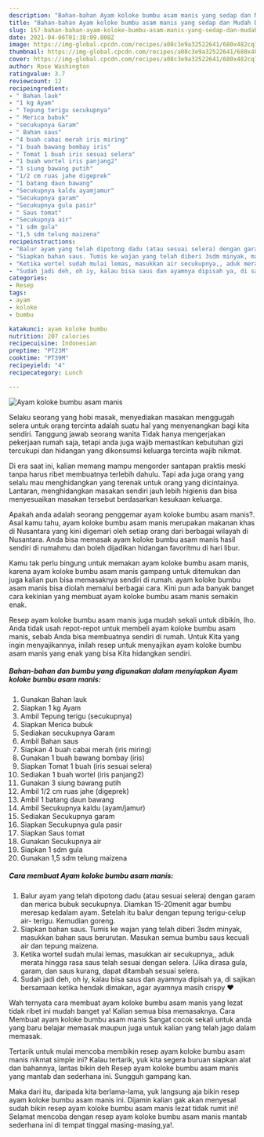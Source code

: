 ```yaml
---
description: "Bahan-bahan Ayam koloke bumbu asam manis yang sedap dan Mudah Dibuat"
title: "Bahan-bahan Ayam koloke bumbu asam manis yang sedap dan Mudah Dibuat"
slug: 157-bahan-bahan-ayam-koloke-bumbu-asam-manis-yang-sedap-dan-mudah-dibuat
date: 2021-04-06T01:38:09.808Z
image: https://img-global.cpcdn.com/recipes/a08c3e9a32522641/680x482cq70/ayam-koloke-bumbu-asam-manis-foto-resep-utama.jpg
thumbnail: https://img-global.cpcdn.com/recipes/a08c3e9a32522641/680x482cq70/ayam-koloke-bumbu-asam-manis-foto-resep-utama.jpg
cover: https://img-global.cpcdn.com/recipes/a08c3e9a32522641/680x482cq70/ayam-koloke-bumbu-asam-manis-foto-resep-utama.jpg
author: Rose Washington
ratingvalue: 3.7
reviewcount: 12
recipeingredient:
- " Bahan lauk"
- "1 kg Ayam"
- " Tepung terigu secukupnya"
- " Merica bubuk"
- "secukupnya Garam"
- " Bahan saus"
- "4 buah cabai merah iris miring"
- "1 buah bawang bombay iris"
- " Tomat 1 buah iris sesuai selera"
- "1 buah wortel iris panjang2"
- "3 siung bawang putih"
- "1/2 cm ruas jahe digeprek"
- "1 batang daun bawang"
- "Secukupnya kaldu ayamjamur"
- "Secukupnya garam"
- "Secukupnya gula pasir"
- " Saus tomat"
- "Secukupnya air"
- "1 sdm gula"
- "1,5 sdm telung maizena"
recipeinstructions:
- "Balur ayam yang telah dipotong dadu (atau sesuai selera) dengan garam dan merica bubuk secukupnya. Diamkan 15-20menit agar bumbu meresap kedalam ayam. Setelah itu balur dengan tepung terigu-celup air- terigu. Kemudian goreng."
- "Siapkan bahan saus. Tumis ke wajan yang telah diberi 3sdm minyak, masukkan bahan saus berurutan. Masukan semua bumbu saus kecuali air dan tepung maizena."
- "Ketika wortel sudah mulai lemas, masukkan air secukupnya,, aduk merata hingga rasa saus telah sesuai dengan selera. (Jika dirasa gula, garam, dan saus kurang, dapat ditambah sesuai selera."
- "Sudah jadi deh, oh iy, kalau bisa saus dan ayamnya dipisah ya, di sajikan bersamaan ketika hendak dimakan, agar ayamnya masih crispy ❤️"
categories:
- Resep
tags:
- ayam
- koloke
- bumbu

katakunci: ayam koloke bumbu 
nutrition: 207 calories
recipecuisine: Indonesian
preptime: "PT23M"
cooktime: "PT39M"
recipeyield: "4"
recipecategory: Lunch

---
```



![Ayam koloke bumbu asam manis](https://img-global.cpcdn.com/recipes/a08c3e9a32522641/680x482cq70/ayam-koloke-bumbu-asam-manis-foto-resep-utama.jpg)

Selaku seorang yang hobi masak, menyediakan masakan menggugah selera untuk orang tercinta adalah suatu hal yang menyenangkan bagi kita sendiri. Tanggung jawab seorang  wanita Tidak hanya mengerjakan pekerjaan rumah saja, tetapi anda juga wajib memastikan kebutuhan gizi tercukupi dan hidangan yang dikonsumsi keluarga tercinta wajib nikmat.

Di era  saat ini, kalian memang mampu mengorder santapan praktis meski tanpa harus ribet membuatnya terlebih dahulu. Tapi ada juga orang yang selalu mau menghidangkan yang terenak untuk orang yang dicintainya. Lantaran, menghidangkan masakan sendiri jauh lebih higienis dan bisa menyesuaikan masakan tersebut berdasarkan kesukaan keluarga. 



Apakah anda adalah seorang penggemar ayam koloke bumbu asam manis?. Asal kamu tahu, ayam koloke bumbu asam manis merupakan makanan khas di Nusantara yang kini digemari oleh setiap orang dari berbagai wilayah di Nusantara. Anda bisa memasak ayam koloke bumbu asam manis hasil sendiri di rumahmu dan boleh dijadikan hidangan favoritmu di hari libur.

Kamu tak perlu bingung untuk memakan ayam koloke bumbu asam manis, karena ayam koloke bumbu asam manis gampang untuk ditemukan dan juga kalian pun bisa memasaknya sendiri di rumah. ayam koloke bumbu asam manis bisa diolah memalui berbagai cara. Kini pun ada banyak banget cara kekinian yang membuat ayam koloke bumbu asam manis semakin enak.

Resep ayam koloke bumbu asam manis juga mudah sekali untuk dibikin, lho. Anda tidak usah repot-repot untuk membeli ayam koloke bumbu asam manis, sebab Anda bisa membuatnya sendiri di rumah. Untuk Kita yang ingin menyajikannya, inilah resep untuk menyajikan ayam koloke bumbu asam manis yang enak yang bisa Kita hidangkan sendiri.

<!--inarticleads1-->

##### Bahan-bahan dan bumbu yang digunakan dalam menyiapkan Ayam koloke bumbu asam manis:

1. Gunakan  Bahan lauk
1. Siapkan 1 kg Ayam
1. Ambil  Tepung terigu (secukupnya)
1. Siapkan  Merica bubuk
1. Sediakan secukupnya Garam
1. Ambil  Bahan saus
1. Siapkan 4 buah cabai merah (iris miring)
1. Gunakan 1 buah bawang bombay (iris)
1. Siapkan  Tomat 1 buah (iris sesuai selera)
1. Sediakan 1 buah wortel (iris panjang2)
1. Gunakan 3 siung bawang putih
1. Ambil 1/2 cm ruas jahe (digeprek)
1. Ambil 1 batang daun bawang
1. Ambil Secukupnya kaldu (ayam/jamur)
1. Sediakan Secukupnya garam
1. Siapkan Secukupnya gula pasir
1. Siapkan  Saus tomat
1. Gunakan Secukupnya air
1. Siapkan 1 sdm gula
1. Gunakan 1,5 sdm telung maizena




<!--inarticleads2-->

##### Cara membuat Ayam koloke bumbu asam manis:

1. Balur ayam yang telah dipotong dadu (atau sesuai selera) dengan garam dan merica bubuk secukupnya. Diamkan 15-20menit agar bumbu meresap kedalam ayam. Setelah itu balur dengan tepung terigu-celup air- terigu. Kemudian goreng.
1. Siapkan bahan saus. Tumis ke wajan yang telah diberi 3sdm minyak, masukkan bahan saus berurutan. Masukan semua bumbu saus kecuali air dan tepung maizena.
1. Ketika wortel sudah mulai lemas, masukkan air secukupnya,, aduk merata hingga rasa saus telah sesuai dengan selera. (Jika dirasa gula, garam, dan saus kurang, dapat ditambah sesuai selera.
1. Sudah jadi deh, oh iy, kalau bisa saus dan ayamnya dipisah ya, di sajikan bersamaan ketika hendak dimakan, agar ayamnya masih crispy ❤️




Wah ternyata cara membuat ayam koloke bumbu asam manis yang lezat tidak ribet ini mudah banget ya! Kalian semua bisa memasaknya. Cara Membuat ayam koloke bumbu asam manis Sangat cocok sekali untuk anda yang baru belajar memasak maupun juga untuk kalian yang telah jago dalam memasak.

Tertarik untuk mulai mencoba membikin resep ayam koloke bumbu asam manis nikmat simple ini? Kalau tertarik, yuk kita segera buruan siapkan alat dan bahannya, lantas bikin deh Resep ayam koloke bumbu asam manis yang mantab dan sederhana ini. Sungguh gampang kan. 

Maka dari itu, daripada kita berlama-lama, yuk langsung aja bikin resep ayam koloke bumbu asam manis ini. Dijamin kalian gak akan menyesal sudah bikin resep ayam koloke bumbu asam manis lezat tidak rumit ini! Selamat mencoba dengan resep ayam koloke bumbu asam manis mantab sederhana ini di tempat tinggal masing-masing,ya!.

